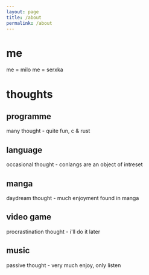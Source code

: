 ```yaml
---
layout: page
title: /about
permalink: /about
---
```


# me
me = milo
me = serxka

# thoughts
## programme
many thought - quite fun, c & rust
## language
occasional thought - conlangs are an object of intreset
## manga
daydream thought - much enjoyment found in manga
## video game
procrastination thought - i'll do it later
## music
passive thought - very much enjoy, only listen
